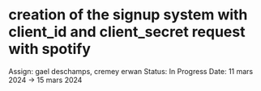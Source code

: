 # creation of the signup system with client_id and client_secret request with spotify

Assign: gael deschamps, cremey erwan
Status: In Progress
Date: 11 mars 2024 → 15 mars 2024